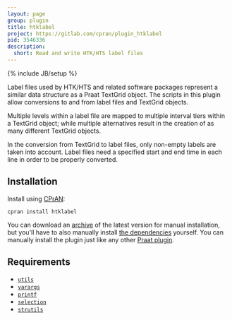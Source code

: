 ```yaml
---
layout: page
group: plugin
title: htklabel
project: https://gitlab.com/cpran/plugin_htklabel
pid: 3546336
description:
  short: Read and write HTK/HTS label files
---
```

{% include JB/setup %}

Label files used by HTK/HTS and related software packages represent a similar
data structure as a Praat TextGrid object. The scripts in this plugin allow
conversions to and from label files and TextGrid objects.

Multiple levels within a label file are mapped to multiple interval tiers
within a TextGrid object; while multiple alternatives result in the creation
of as many different TextGrid objects.

In the conversion from TextGrid to label files, only non-empty labels are
taken into account. Label files need a specified start and end time in each
line in order to be properly converted.

## Installation

Install using [CPrAN][]:

    cpran install htklabel

You can download an [archive][] of the latest version for manual installation,
but you'll have to also manually install [the dependencies](#requirements)
yourself. You can manually install the plugin just like any other [Praat
plugin][plugins].

[plugins]: http://www.fon.hum.uva.nl/praat/manual/plug-ins.html
[archive]: https://gitlab.com/cpran/plugin_htklabel/repository/archive.zip
[cpran]:   https://cpran.net

## Requirements

* [`utils`](/plugins/utils)
* [`varargs`](/plugins/varargs)
* [`printf`](/plugins/printf)
* [`selection`](/plugins/selection)
* [`strutils`](/plugins/strutils)
